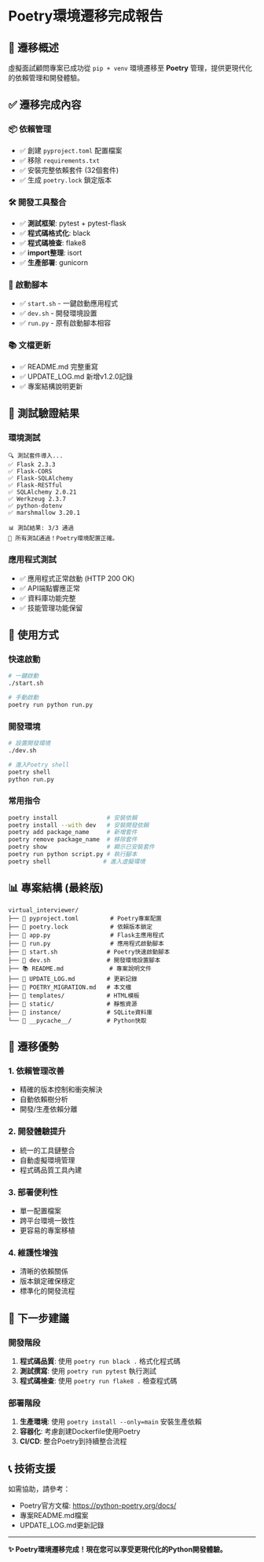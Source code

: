 # Poetry環境遷移完成報告

## 🎯 遷移概述

虛擬面試顧問專案已成功從 `pip + venv` 環境遷移至 **Poetry** 管理，提供更現代化的依賴管理和開發體驗。

## ✅ 遷移完成內容

### 📦 依賴管理
- ✅ 創建 `pyproject.toml` 配置檔案
- ✅ 移除 `requirements.txt`
- ✅ 安裝完整依賴套件 (32個套件)
- ✅ 生成 `poetry.lock` 鎖定版本

### 🛠️ 開發工具整合
- ✅ **測試框架**: pytest + pytest-flask
- ✅ **程式碼格式化**: black
- ✅ **程式碼檢查**: flake8
- ✅ **import整理**: isort
- ✅ **生產部署**: gunicorn

### 🚀 啟動腳本
- ✅ `start.sh` - 一鍵啟動應用程式
- ✅ `dev.sh` - 開發環境設置
- ✅ `run.py` - 原有啟動腳本相容

### 📚 文檔更新
- ✅ README.md 完整重寫
- ✅ UPDATE_LOG.md 新增v1.2.0記錄
- ✅ 專案結構說明更新

## 🎉 測試驗證結果

### 環境測試
```
🔍 測試套件導入...
✅ Flask 2.3.3
✅ Flask-CORS
✅ Flask-SQLAlchemy  
✅ Flask-RESTful
✅ SQLAlchemy 2.0.21
✅ Werkzeug 2.3.7
✅ python-dotenv
✅ marshmallow 3.20.1

📊 測試結果: 3/3 通過
🎉 所有測試通過！Poetry環境配置正確。
```

### 應用程式測試
- ✅ 應用程式正常啟動 (HTTP 200 OK)
- ✅ API端點響應正常
- ✅ 資料庫功能完整
- ✅ 技能管理功能保留

## 🚀 使用方式

### 快速啟動
```bash
# 一鍵啟動
./start.sh

# 手動啟動
poetry run python run.py
```

### 開發環境
```bash
# 設置開發環境
./dev.sh

# 進入Poetry shell
poetry shell
python run.py
```

### 常用指令
```bash
poetry install              # 安裝依賴
poetry install --with dev   # 安裝開發依賴
poetry add package_name     # 新增套件
poetry remove package_name  # 移除套件
poetry show                 # 顯示已安裝套件
poetry run python script.py # 執行腳本
poetry shell               # 進入虛擬環境
```

## 📊 專案結構 (最終版)

```
virtual_interviewer/
├── 📄 pyproject.toml         # Poetry專案配置
├── 📄 poetry.lock            # 依賴版本鎖定
├── 📄 app.py                 # Flask主應用程式
├── 📄 run.py                 # 應用程式啟動腳本
├── 🚀 start.sh              # Poetry快速啟動腳本
├── 🔧 dev.sh                # 開發環境設置腳本
├── 📚 README.md             # 專案說明文件
├── 📝 UPDATE_LOG.md         # 更新記錄
├── 📝 POETRY_MIGRATION.md   # 本文檔
├── 📁 templates/            # HTML模板
├── 📁 static/               # 靜態資源
├── 📁 instance/             # SQLite資料庫
└── 📁 __pycache__/          # Python快取
```

## 🎯 遷移優勢

### 1. **依賴管理改善**
- 精確的版本控制和衝突解決
- 自動依賴樹分析
- 開發/生產依賴分離

### 2. **開發體驗提升**
- 統一的工具鏈整合
- 自動虛擬環境管理
- 程式碼品質工具內建

### 3. **部署便利性**
- 單一配置檔案
- 跨平台環境一致性
- 更容易的專案移植

### 4. **維護性增強**
- 清晰的依賴關係
- 版本鎖定確保穩定
- 標準化的開發流程

## 🚀 下一步建議

### 開發階段
1. **程式碼品質**: 使用 `poetry run black .` 格式化程式碼
2. **測試撰寫**: 使用 `poetry run pytest` 執行測試
3. **程式碼檢查**: 使用 `poetry run flake8 .` 檢查程式碼

### 部署階段
1. **生產環境**: 使用 `poetry install --only=main` 安裝生產依賴
2. **容器化**: 考慮創建Dockerfile使用Poetry
3. **CI/CD**: 整合Poetry到持續整合流程

## 📞 技術支援

如需協助，請參考：
- Poetry官方文檔: https://python-poetry.org/docs/
- 專案README.md檔案
- UPDATE_LOG.md更新記錄

---

**✨ Poetry環境遷移完成！現在您可以享受更現代化的Python開發體驗。** 